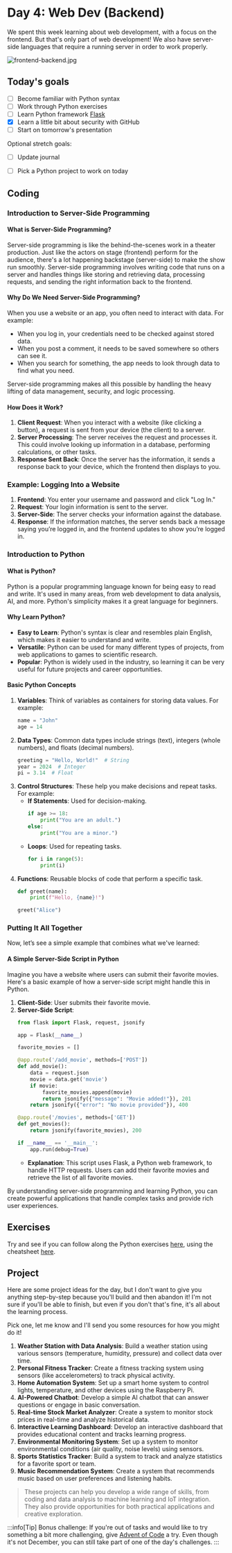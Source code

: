 # Day 4: Web Dev (Backend)

We spent this week learning about web development, with a focus on the frontend. But that's only part of web development! We also have server-side languages that require a running server in order to work properly.

![frontend-backend.jpg](./frontend-backend.jpg)

## Today's goals

- [ ] Become familiar with Python syntax
- [ ] Work through Python exercises
- [ ] Learn Python framework [Flask](https://flask.palletsprojects.com/en/3.0.x/)
- [x] Learn a little bit about security with GitHub
- [ ] Start on tomorrow's presentation

Optional stretch goals:

- [ ] Update journal
- [ ] Pick a Python project to work on today


## Coding

### Introduction to Server-Side Programming

#### What is Server-Side Programming?
Server-side programming is like the behind-the-scenes work in a theater production. Just like the actors on stage (frontend) perform for the audience, there's a lot happening backstage (server-side) to make the show run smoothly. Server-side programming involves writing code that runs on a server and handles things like storing and retrieving data, processing requests, and sending the right information back to the frontend.

#### Why Do We Need Server-Side Programming?
When you use a website or an app, you often need to interact with data. For example:
- When you log in, your credentials need to be checked against stored data.
- When you post a comment, it needs to be saved somewhere so others can see it.
- When you search for something, the app needs to look through data to find what you need.

Server-side programming makes all this possible by handling the heavy lifting of data management, security, and logic processing.

#### How Does it Work?
1. **Client Request**: When you interact with a website (like clicking a button), a request is sent from your device (the client) to a server.
2. **Server Processing**: The server receives the request and processes it. This could involve looking up information in a database, performing calculations, or other tasks.
3. **Response Sent Back**: Once the server has the information, it sends a response back to your device, which the frontend then displays to you.

### Example: Logging Into a Website
1. **Frontend**: You enter your username and password and click "Log In."
2. **Request**: Your login information is sent to the server.
3. **Server-Side**: The server checks your information against the database.
4. **Response**: If the information matches, the server sends back a message saying you’re logged in, and the frontend updates to show you’re logged in.

### Introduction to Python

#### What is Python?
Python is a popular programming language known for being easy to read and write. It's used in many areas, from web development to data analysis, AI, and more. Python's simplicity makes it a great language for beginners.

#### Why Learn Python?
- **Easy to Learn**: Python's syntax is clear and resembles plain English, which makes it easier to understand and write.
- **Versatile**: Python can be used for many different types of projects, from web applications to games to scientific research.
- **Popular**: Python is widely used in the industry, so learning it can be very useful for future projects and career opportunities.

#### Basic Python Concepts
1. **Variables**: Think of variables as containers for storing data values. For example:
   ```python
   name = "John"
   age = 14
   ```
2. **Data Types**: Common data types include strings (text), integers (whole numbers), and floats (decimal numbers).
   ```python
   greeting = "Hello, World!"  # String
   year = 2024  # Integer
   pi = 3.14  # Float
   ```
3. **Control Structures**: These help you make decisions and repeat tasks. For example:
    - **If Statements**: Used for decision-making.
      ```python
      if age >= 18:
          print("You are an adult.")
      else:
          print("You are a minor.")
      ```
    - **Loops**: Used for repeating tasks.
      ```python
      for i in range(5):
          print(i)
      ```
4. **Functions**: Reusable blocks of code that perform a specific task.
   ```python
   def greet(name):
       print(f"Hello, {name}!")
   
   greet("Alice")
   ```

### Putting It All Together
Now, let’s see a simple example that combines what we've learned:

#### A Simple Server-Side Script in Python
Imagine you have a website where users can submit their favorite movies. Here's a basic example of how a server-side script might handle this in Python.

1. **Client-Side**: User submits their favorite movie.
2. **Server-Side Script**:
   ```python
   from flask import Flask, request, jsonify
   
   app = Flask(__name__)
   
   favorite_movies = []
   
   @app.route('/add_movie', methods=['POST'])
   def add_movie():
       data = request.json
       movie = data.get('movie')
       if movie:
           favorite_movies.append(movie)
           return jsonify({"message": "Movie added!"}), 201
       return jsonify({"error": "No movie provided"}), 400
   
   @app.route('/movies', methods=['GET'])
   def get_movies():
       return jsonify(favorite_movies), 200
   
   if __name__ == '__main__':
       app.run(debug=True)
   ```
    - **Explanation**: This script uses Flask, a Python web framework, to handle HTTP requests. Users can add their favorite movies and retrieve the list of all favorite movies.

By understanding server-side programming and learning Python, you can create powerful applications that handle complex tasks and provide rich user experiences.

## Exercises

Try and see if you can follow along the Python exercises [here](https://pynative.com/python-basic-exercise-for-beginners/), using the cheatsheet [here](https://www.pythoncheatsheet.org/).

## Project

Here are some project ideas for the day, but I don't want to give you anything step-by-step because you'll build and then abandon it! I'm not sure if you'll be able to finish, but even if you don't that's fine, it's all about the learning process.

Pick one, let me know and I'll send you some resources for how you might do it!

1. **Weather Station with Data Analysis**: Build a weather station using various sensors (temperature, humidity, pressure) and collect data over time.
2. **Personal Fitness Tracker**: Create a fitness tracking system using sensors (like accelerometers) to track physical activity.
3. **Home Automation System**: Set up a smart home system to control lights, temperature, and other devices using the Raspberry Pi.
4. **AI-Powered Chatbot**: Develop a simple AI chatbot that can answer questions or engage in basic conversation.
5. **Real-time Stock Market Analyzer**: Create a system to monitor stock prices in real-time and analyze historical data.
6. **Interactive Learning Dashboard**: Develop an interactive dashboard that provides educational content and tracks learning progress.
7. **Environmental Monitoring System**: Set up a system to monitor environmental conditions (air quality, noise levels) using sensors.
8. **Sports Statistics Tracker**: Build a system to track and analyze statistics for a favorite sport or team.
9. **Music Recommendation System**: Create a system that recommends music based on user preferences and listening habits.

>These projects can help you develop a wide range of skills, from coding and data analysis to machine learning and IoT integration. They also provide opportunities for both practical applications and creative exploration.




:::info[Tip]
Bonus challenge: If you're out of tasks and would like to try something a bit more challenging, give [Advent of Code](https://adventofcode.com/) a try. Even though it's not December, you can still take part of one of the day's challenges.
:::


